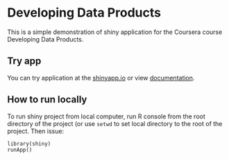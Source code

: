 # Developing Data Products

This is a simple demonstration of shiny application for the
Coursera course Developing Data Products.

## Try app

You can try application at the [shinyapp.io][1] or view [documentation][2]. 

## How to run locally
To run shiny project from local computer, run R console from
the root directory of the project (or use `setwd` to set local directory
to the root of the project. Then issue:

    library(shiny)
    runApp()


[1]: https://alesk.shinyapps.io/developing-data-products-project/
[2]: https://alesk.github.io/ddp-project/index.html
